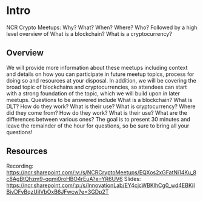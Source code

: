 # Intro
 NCR Crypto Meetups: Why? What? When? Where? Who? Followed by a high level overview of What is a blockchain? What is a cryptocurrency? 

## Overview
 We will provide more information about these meetups including context and details on how you can participate in future meetup topics, process for doing so and resources at your disposal. In addition, we will be covering the broad topic of blockchains and cryptocurrencies, so attendees can start with a strong foundation of the topic, which we will build upon in later meetups. Questions to be answered include What is a blockchain? What is DLT? How do they work? What is their use? What is cryptocurrency? Where did they come from? How do they work? What is their use? What are the differences between various ones? The goal is to present 30 minutes and leave the remainder of the hour for questions, so be sure to bring all your questions!

## Resources
Recording: https://ncr.sharepoint.com/:v:/s/NCRCryptoMeetups/EQXos2xGFatNi14Ku_8c8AgBtQhzm9-qqmi0roHBO4rEuA?e=YR6UV6
Slides: https://ncr.sharepoint.com/:p:/s/InnovationLab/EY4cjcWBKlhCg0_wd4EBKiIBivDFvBqzUiIVbOxB6JFwcw?e=3GDp2T
